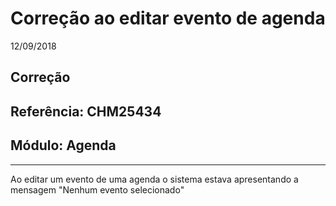 # Correção ao editar evento de agenda
12/09/2018
## Correção
## Referência: CHM25434
## Módulo: Agenda
***

Ao editar um evento de uma agenda o sistema estava apresentando a mensagem "Nenhum evento selecionado"